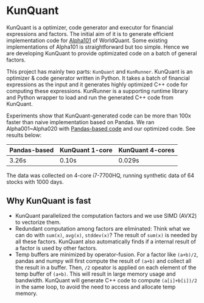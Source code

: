 # KunQuant

KunQuant is a optimizer, code generator and executor for financial expressions and factors. The initial aim of it is to generate efficient implementation code for [Alpha101](https://arxiv.org/pdf/1601.00991) of WorldQuant. Some existing implementations of Alpha101 is straightforward but too simple. Hence we are developing KunQuant to provide optimizated code on a batch of general factors.

This project has mainly two parts: `KunQuant` and `KunRunner`. KunQuant is an optimizer & code generator written in Python. It takes a batch of financial expressions as the input and it generates highly optimized C++ code for computing these expressions. KunRunner is a supporting runtime library and Python wrapper to load and run the generated C++ code from KunQuant.

Experiments show that KunQuant-generated code can be more than 100x faster than naive implementation based on Pandas. We ran Alpha001~Alpha020 with [Pandas-based code](https://github.com/yli188/WorldQuant_alpha101_code/blob/master/101Alpha_code_1.py) and our optimized code. See results below:

| Pandas-based  |  KunQuant 1-core  |  KunQuant  4-cores |
|---|---|---|
| 3.26s |  0.10s  |  0.029s  |

The data was collected on 4-core i7-7700HQ, running synthetic data of 64 stocks with 1000 days.

## Why KunQuant is fast

 * KunQuant parallelized the computation factors and we use SIMD (AVX2) to vectorize them.
 * Redundant computation among factors are eliminated: Think what we can do with `sum(x)`, `avg(x)`, `stddev(x)`? The result of `sum(x)` is needed by all these factors. KunQuant also automatically finds if a internal result of a factor is used by other factors.
 * Temp buffers are minimized by operator-fusion. For a factor like `(a+b)/2`, pandas and numpy will first compute the result of `(a+b)` and collect all the result in a buffer. Then, `/2` opeator is applied on each element of the temp buffer of `(a+b)`. This will result in large memory usage and bandwidth. KunQuant will generate C++ code to compute `(a[i]+b[i])/2` in the same loop, to avoid the need to access and allocate temp memory.

